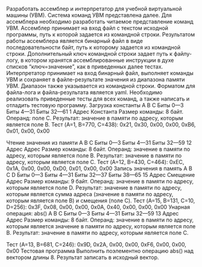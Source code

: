 Разработать ассемблер и интерпретатор для учебной виртуальной машины
(УВМ). Система команд УВМ представлена далее.
Для ассемблера необходимо разработать читаемое представление команд
УВМ. Ассемблер принимает на вход файл с текстом исходной программы, путь к
которой задается из командной строки. Результатом работы ассемблера является
бинарный файл в виде последовательности байт, путь к которому задается из
командной строки. Дополнительный ключ командной строки задает путь к файлу-
логу, в котором хранятся ассемблированные инструкции в духе списков
“ключ=значение”, как в приведенных далее тестах.
Интерпретатор принимает на вход бинарный файл, выполняет команды УВМ
и сохраняет в файле-результате значения из диапазона памяти УВМ. Диапазон
также указывается из командной строки.
Форматом для файла-лога и файла-результата является yaml.
Необходимо реализовать приведенные тесты для всех команд, а также
написать и отладить тестовую программу.
Загрузка константы
A B C
Биты 0—3 Биты 4—31 Биты 32—61
1 Адрес Константа
Размер команды: 8 байт. Операнд: поле C. Результат: значение в памяти по
адресу, которым является поле B.
Тест (A=1, B=770, C=438):
0x21, 0x30, 0x00, 0x00, 0xB6, 0x01, 0x00, 0x00

Чтение значения из памяти
A B C
Биты 0—3 Биты 4—31 Биты 32—59
12 Адрес Адрес
Размер команды: 8 байт. Операнд: значение в памяти по адресу, которым
является поле B. Результат: значение в памяти по адресу, которым является поле
C.
Тест (A=12, B=430, C=464):
0xEC, 0x1A, 0x00, 0x00, 0xD0, 0x01, 0x00, 0x00
Запись значения в память
A B C D
Биты 0—3 Биты 4—31 Биты 32—37 Биты 38—65
15 Адрес Смещение Адрес
Размер команды: 9 байт. Операнд: значение в памяти по адресу, которым
является поле D. Результат: значение в памяти по адресу, которым является сумма
адреса (значение в памяти по адресу, которым является поле B) и смещения (поле
C).
Тест (A=15, B=131, C=10, D=256):
0x3F, 0x08, 0x00, 0x00, 0x0A, 0x40, 0x00, 0x00, 0x00
Унарная операция: abs()
A B C
Биты 0—3 Биты 4—31 Биты 32—59
13 Адрес Адрес
Размер команды: 8 байт. Операнд: значение в памяти по адресу, которым
является значение в памяти по адресу, которым является поле B. Результат:
значение в памяти по адресу, которым является поле C.

Тест (A=13, B=681, C=246):
0x9D, 0x2A, 0x00, 0x00, 0xF6, 0x00, 0x00, 0x00
Тестовая программа
Выполнить поэлементно операцию abs() над вектором длины 8. Результат
записать в исходный вектор.
